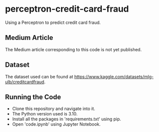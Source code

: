 # perceptron-credit-card-fraud

Using a Perceptron to predict credit card fraud.

## Medium Article

The Medium article corresponding to this code is not yet published.

## Dataset

The dataset used can be found at https://www.kaggle.com/datasets/mlg-ulb/creditcardfraud.

## Running the Code

* Clone this repository and navigate into it.
* The Python version used is 3.10.
* Install all the packages in 'requirements.txt' using pip.
* Open 'code.ipynb' using Jupyter Notebook.
